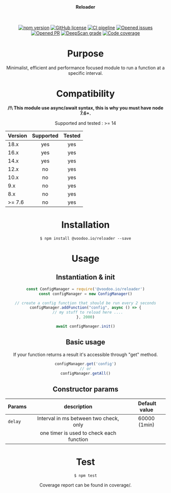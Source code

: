 <div align="center">
<b>Reloader</b><br/>
<br/><br/>

[![npm version](https://badge.fury.io/js/%40voodoo.io%2Freloader.svg)](https://badge.fury.io/js/%40voodoo.io%2Freloader)
[![GitHub license](https://img.shields.io/github/license/VoodooTeam/reloader)](https://github.com/VoodooTeam/reloader/blob/master/LICENSE)
[![CI pipeline](https://github.com/VoodooTeam/reloader/workflows/Node.js%20CI/badge.svg)](https://github.com/VoodooTeam/reloader/actions?query=workflow%3A%22Node.js+CI%22)
[![Opened issues](https://img.shields.io/github/issues-raw/VoodooTeam/reloader)](https://github.com/VoodooTeam/reloader/issues)
[![Opened PR](https://img.shields.io/github/issues-pr-raw/VoodooTeam/reloader)](https://github.com/VoodooTeam/reloader/pulls)
[![DeepScan grade](https://deepscan.io/api/teams/12068/projects/15412/branches/307225/badge/grade.svg)](https://deepscan.io/dashboard#view=project&tid=12068&pid=15412&bid=307225)
[![Code coverage](https://codecov.io/gh/VoodooTeam/reloader/branch/master/graph/badge.svg)](https://codecov.io/gh/VoodooTeam/reloader)



# Purpose

Minimalist, efficient and performance focused module to run a function at a specific interval.

# Compatibility

**/!\ This module use async/await syntax, this is why you must have node 7.6+.**

Supported and tested : >= 14

| Version       | Supported     | Tested         |
| ------------- |:-------------:|:--------------:|
| 18.x          | yes           | yes            |
| 16.x          | yes           | yes            |
| 14.x          | yes           | yes            |
| 12.x          | no            | yes            |
| 10.x          | no            | yes            |
| 9.x           | no            | yes            |
| 8.x           | no            | yes            |
| >= 7.6        | no            | yes            |

# Installation

```console
$ npm install @voodoo.io/reloader --save
```

# Usage

## Instantiation & init

```javascript
const ConfigManager = require('@voodoo.io/reloader')
const configManager = new ConfigManager()

// create a config function that should be run every 2 seconds
configManager.addFunction("config", async () => {
  // my stuff to reload here ....
}, 2000)

await configManager.init()

```

## Basic usage

If your function returns a result it's accessible through "get" method.

```javascript
configManager.get('config')
// or
configManager.getAll()

```

## Constructor params

| Params             | description                              | Default value  |
| -------------------|:----------------------------------------:|:--------------:|
| `delay`            | Interval in ms between two check, only   | 60000    (1min)|
|                    | one timer is used to check each function |                |


# Test

```console
$ npm test
```

Coverage report can be found in coverage/.
